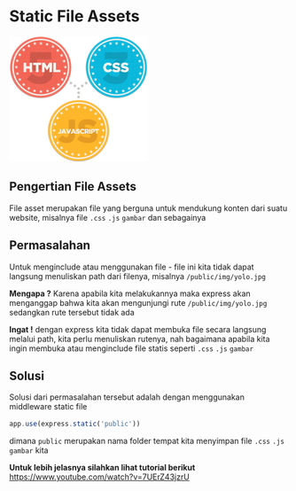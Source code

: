 # Static File Assets

![static file](static-files.png)

## Pengertian File Assets

File asset merupakan file yang berguna untuk mendukung konten dari suatu website, misalnya file `.css` `.js` `gambar` dan sebagainya

## Permasalahan

Untuk menginclude atau menggunakan file - file ini kita tidak dapat langsung menuliskan path dari filenya, misalnya `/public/img/yolo.jpg`

**Mengapa ?** Karena apabila kita melakukannya maka express akan menganggap bahwa kita akan mengunjungi rute `/public/img/yolo.jpg` sedangkan rute tersebut tidak ada

**Ingat !** dengan express kita tidak dapat membuka file secara langsung melalui path, kita perlu menuliskan rutenya, nah bagaimana apabila kita ingin membuka atau menginclude file statis seperti `.css` `.js` `gambar`

## Solusi

Solusi dari permasalahan tersebut adalah dengan menggunakan middleware static file

```Javascript
app.use(express.static('public'))
```

dimana `public` merupakan nama folder tempat kita menyimpan file `.css` `.js` `gambar` kita

**Untuk lebih jelasnya silahkan lihat tutorial berikut**
https://www.youtube.com/watch?v=7UErZ43jzrU
